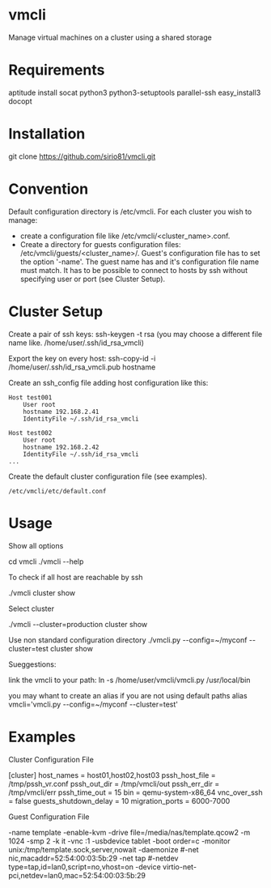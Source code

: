 vmcli
=====

Manage virtual machines on a cluster using a shared storage



Requirements
============

aptitude install socat python3 python3-setuptools parallel-ssh
easy_install3 docopt



Installation
============

git clone https://github.com/sirio81/vmcli.git



Convention
==========
Default configuration directory is /etc/vmcli.
For each cluster you wish to manage:
  - create a configuration file like /etc/vmcli/<cluster_name>.conf.
  - Create a directory for guests configuration files: /etc/vmcli/guests/<cluster_name>/.
Guest's configuration file has to set the option '-name'.
The guest name has and it's configuration file name must match.
It has to be possible to connect to hosts by ssh without specifying user or port (see Cluster Setup).



Cluster Setup
==============

Create a pair of ssh keys:
  ssh-keygen -t rsa 
  (you may choose a different file name like. /home/user/.ssh/id_rsa_vmcli)
  
Export the key on every host: 
  ssh-copy-id -i /home/user/.ssh/id_rsa_vmcli.pub hostname
  
Create an ssh_config file adding host configuration like this:

    Host test001
        User root
        hostname 192.168.2.41
        IdentityFile ~/.ssh/id_rsa_vmcli

    Host test002
        User root
        hostname 192.168.2.42
        IdentityFile ~/.ssh/id_rsa_vmcli
    ...
Create the default cluster configuration file (see examples).

    /etc/vmcli/etc/default.conf



Usage
=====

Show all options

  cd vmcli
  ./vmcli --help

To check if all host are reachable by ssh

  ./vmcli cluster show

Select cluster

  ./vmcli --cluster=production cluster show

Use non standard configuration directory
  ./vmcli.py --config=~/myconf --cluster=test cluster show
  
Sueggestions:

  link the vmcli to your path:
  ln -s /home/user/vmcli/vmcli.py /usr/local/bin
    
  you may whant to create an alias if you are not using default paths
  alias vmcli='vmcli.py --config=~/myconf --cluster=test'

  
  
Examples
========

Cluster Configuration File

[cluster]
host_names = host01,host02,host03
pssh_host_file = /tmp/pssh_vr.conf
pssh_out_dir = /tmp/vmcli/out
pssh_err_dir = /tmp/vmcli/err
pssh_time_out = 15
bin = qemu-system-x86_64
vnc_over_ssh = false
guests_shutdown_delay = 10
migration_ports = 6000-7000


Guest Configuration File

-name template
-enable-kvm
-drive file=/media/nas/template.qcow2
-m 1024 -smp 2
-k it -vnc :1
-usbdevice tablet
-boot order=c
-monitor unix:/tmp/template.sock,server,nowait
-daemonize
#-net nic,macaddr=52:54:00:03:5b:29 -net tap
#-netdev type=tap,id=lan0,script=no,vhost=on -device virtio-net-pci,netdev=lan0,mac=52:54:00:03:5b:29
